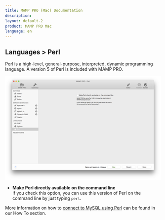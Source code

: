 ```yaml
---
title: MAMP PRO (Mac) Documentation
description: 
layout: default-2
product: MAMP PRO Mac
language: en
---
```


## Languages > Perl

Perl is a high-level, general-purpose, interpreted, dynamic programming language. A version 5 of Perl is included with MAMP PRO.

![MAMP](Perl.png)

*  **Make Perl directly available on the command line**  
   If you check this option, you can use this version of Perl on the command line by just typing `perl`.

More information on how to [connect to MySQL using Perl](../../How-Tos/#perl_connect) can be found in our How To section.
